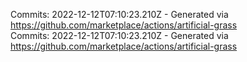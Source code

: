Commits: 2022-12-12T07:10:23.210Z - Generated via https://github.com/marketplace/actions/artificial-grass
<br>
Commits: 2022-12-12T07:10:23.210Z - Generated via https://github.com/marketplace/actions/artificial-grass
<br>
